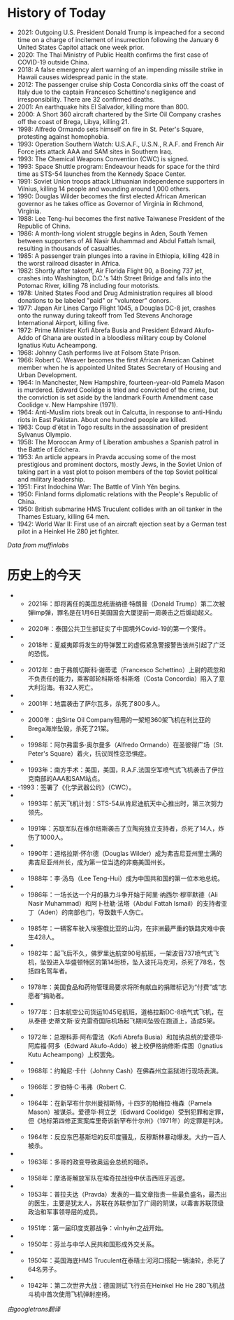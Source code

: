# History of Today 

- 2021: Outgoing U.S. President Donald Trump is impeached for a second time on a charge of incitement of insurrection following the January 6 United States Capitol attack one week prior.
- 2020: The Thai Ministry of Public Health confirms the first case of COVID-19 outside China.
- 2018: A false emergency alert warning of an impending missile strike in Hawaii causes widespread panic in the state.
- 2012: The passenger cruise ship Costa Concordia sinks off the coast of Italy due to the captain Francesco Schettino's negligence and irresponsibility. There are 32 confirmed deaths.
- 2001: An earthquake hits El Salvador, killing more than 800.
- 2000: A Short 360 aircraft chartered by the Sirte Oil Company crashes off the coast of Brega, Libya, killing 21.
- 1998: Alfredo Ormando sets himself on fire in St. Peter's Square, protesting against homophobia.
- 1993: Operation Southern Watch: U.S.A.F., U.S.N., R.A.F. and French Air Force jets attack AAA and SAM sites in Southern Iraq.
- 1993: The Chemical Weapons Convention (CWC) is signed.
- 1993: Space Shuttle program: Endeavour heads for space for the third time as STS-54 launches from the Kennedy Space Center.
- 1991: Soviet Union troops attack Lithuanian independence supporters in Vilnius, killing 14 people and wounding around 1,000 others.
- 1990: Douglas Wilder becomes the first elected African American governor as he takes office as Governor of Virginia in Richmond, Virginia.
- 1988: Lee Teng-hui becomes the first native Taiwanese President of the Republic of China.
- 1986: A month-long violent struggle begins in Aden, South Yemen between supporters of Ali Nasir Muhammad and Abdul Fattah Ismail, resulting in thousands of casualties.
- 1985: A passenger train plunges into a ravine in Ethiopia, killing 428 in the worst railroad disaster in Africa.
- 1982: Shortly after takeoff, Air Florida Flight 90, a Boeing 737 jet, crashes into Washington, D.C.'s 14th Street Bridge and falls into the Potomac River, killing 78 including four motorists.
- 1978: United States Food and Drug Administration requires all blood donations to be labeled "paid" or "volunteer" donors.
- 1977: Japan Air Lines Cargo Flight 1045, a Douglas DC-8 jet, crashes onto the runway during takeoff from Ted Stevens Anchorage International Airport, killing five.
- 1972: Prime Minister Kofi Abrefa Busia and President Edward Akufo-Addo of Ghana are ousted in a bloodless military coup by Colonel Ignatius Kutu Acheampong.
- 1968: Johnny Cash performs live at Folsom State Prison.
- 1966: Robert C. Weaver becomes the first African American Cabinet member when he is appointed United States Secretary of Housing and Urban Development.
- 1964: In Manchester, New Hampshire, fourteen-year-old Pamela Mason is murdered. Edward Coolidge is tried and convicted of the crime, but the conviction is set aside by the landmark Fourth Amendment case Coolidge v. New Hampshire (1971).
- 1964: Anti-Muslim riots break out in Calcutta, in response to anti-Hindu riots in East Pakistan. About one hundred people are killed.
- 1963: Coup d'état in Togo results in the assassination of president Sylvanus Olympio.
- 1958: The Moroccan Army of Liberation ambushes a Spanish patrol in the Battle of Edchera.
- 1953: An article appears in Pravda accusing some of the most prestigious and prominent doctors, mostly Jews, in the Soviet Union of taking part in a vast plot to poison members of the top Soviet political and military leadership.
- 1951: First Indochina War: The Battle of Vĩnh Yên begins.
- 1950: Finland forms diplomatic relations with the People's Republic of China.
- 1950: British submarine HMS Truculent collides with an oil tanker in the Thames Estuary, killing 64 men.
- 1942: World War II: First use of an aircraft ejection seat by a German test pilot in a Heinkel He 280 jet fighter.

*Data from muffinlabs* 

# 历史上的今天 

- -  2021年：即将离任的美国总统唐纳德·特朗普（Donald Trump）第二次被弹imp弹，罪名是在1月6日美国国会大厦提前一周袭击之后煽动起义。
- -  2020年：泰国公共卫生部证实了中国境外Covid-19的第一个案件。
- -  2018年：夏威夷即将发生的导弹罢工的虚假紧急警报警告该州引起了广泛的恐慌。
- -  2012年：由于弗朗切斯科·谢蒂诺（Francesco Schettino）上尉的疏忽和不负责任的能力，乘客邮轮科斯塔·科斯塔（Costa Concordia）陷入了意大利沿海。有32人死亡。
- -  2001年：地震袭击了萨尔瓦多，杀死了800多人。
- -  2000年：由Sirte Oil Company租用的一架短360架飞机在利比亚的Brega海岸坠毁，杀死了21架。
- -  1998年：阿尔弗雷多·奥尔曼多（Alfredo Ormando）在圣彼得广场（St. Peter's Square）着火，抗议同性恋恐惧症。
- -  1993年：南方手术：美国，美国，R.A.F.法国空军喷气式飞机袭击了伊拉克南部的AAA和SAM站点。
- -1993：签署了《化学武器公约》（CWC）。
- -  1993年：航天飞机计划：STS-54从肯尼迪航天中心推出时，第三次努力领先。
- -  1991年：苏联军队在维尔纽斯袭击了立陶宛独立支持者，杀死了14人，炸伤了1000人。
- -  1990年：道格拉斯·怀尔德（Douglas Wilder）成为弗吉尼亚州里士满的弗吉尼亚州州长，成为第一位当选的非裔美国州长。
- -  1988年：李·汤岛（Lee Teng-Hui）成为中国共和国的第一位本地总统。
- -  1986年：一场长达一个月的暴力斗争开始于阿里·纳西尔·穆罕默德（Ali Nasir Muhammad）和阿卜杜勒·法塔（Abdul Fattah Ismail）的支持者亚丁（Aden）的南部也门，导致数千人伤亡。
- -  1985年：一辆客车驶入埃塞俄比亚的山沟，在非洲最严重的铁路灾难中丧生428人。
- -  1982年：起飞后不久，佛罗里达航空90号航班，一架波音737喷气式飞机，坠毁进入华盛顿特区的第14街桥，坠入波托马克河，杀死了78名，包括四名驾车者。
- -  1978年：美国食品和药物管理局要求将所有献血的捐赠标记为“付费”或“志愿者”捐助者。
- -  1977年：日本航空公司货运1045号航班，道格拉斯DC-8喷气式飞机，在从泰德·史蒂文斯·安克雷奇国际机场起飞期间坠毁在跑道上，造成5架。
- -  1972年：总理科菲·阿布雷法（Kofi Abrefa Busia）和加纳总统的爱德华·阿库福·阿多（Edward Akufo-Addo）被上校伊格纳修斯·库图（Ignatius Kutu Acheampong）上校罢免。
- -  1968年：约翰尼·卡什（Johnny Cash）在佛森州立监狱进行现场表演。
- -  1966年：罗伯特·C·韦弗（Robert C.
- -  1964年：在新罕布什尔州曼彻斯特，十四岁的帕梅拉·梅森（Pamela Mason）被谋杀。爱德华·柯立芝（Edward Coolidge）受到犯罪和定罪，但《地标第四修正案案库里奇诉新罕布什尔州》（1971年）的定罪是判决。
- -  1964年：反应东巴基斯坦的反印度骚乱，反穆斯林暴动爆发。大约一百人被杀。
- -  1963年：多哥的政变导致奥运会总统的暗杀。
- -  1958年：摩洛哥解放军队在埃奇拉战役中伏击西班牙巡逻。
- -  1953年：普拉夫达（Pravda）发表的一篇文章指责一些最负盛名，最杰出的医生，主要是犹太人，苏联在苏联参加了广阔的阴谋，以毒害苏联顶级政治和军事领导层的成员。
- -  1951年：第一届印度支那战争：vĩnhyên之战开始。
- -  1950年：芬兰与中华人民共和国形成外交关系。
- -  1950年：英国海底HMS Truculent在泰晤士河河口搭配一辆油轮，杀死了64名男子。
- -  1942年：第二次世界大战：德国测试飞行员在Heinkel He He 280飞机战斗机中首次使用飞机弹射座椅。

*由googletrans翻译*